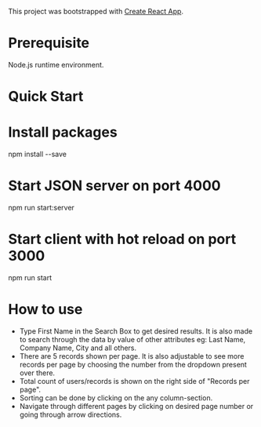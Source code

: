 This project was bootstrapped with [Create React App](https://github.com/facebook/create-react-app).

<h1>Prerequisite</h1>

Node.js runtime environment.
<h1>Quick Start</h1>

# Install packages
npm install --save

# Start JSON server on port 4000
npm run start:server

# Start client with hot reload on port 3000
npm run start

# How to use
<ul>
  <li> Type First Name in the Search Box to get desired results. It is also made to search through the data by value of other attributes eg: Last Name, Company Name, City and all others.
   <li> There are 5 records shown per page. It is also adjustable to see more records per page by choosing the number from the dropdown present over there.
    <li> Total count of users/records is shown on the right side of "Records per page".
     <li> Sorting can be done by clicking on the any column-section.
       <li> Navigate through different pages by clicking on desired page number or going through arrow directions.
         
